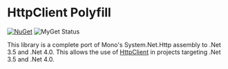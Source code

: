 # HttpClient Polyfill

[![NuGet](https://img.shields.io/nuget/v/HttpClientPolyfill.svg)](https://www.nuget.org/packages/HttpClientPolyfill)
![MyGet Status](https://www.myget.org/BuildSource/Badge/httpclientpolyfill?identifier=d7db5eef-9e51-461b-9b05-a25641af0418)

This library is a complete port of Mono's System.Net.Http assembly to .Net 3.5 and .Net 4.0.  This allows
the use of [HttpClient](https://msdn.microsoft.com/en-us/library/system.net.http.httpclient(v=vs.118).aspx)
in projects targeting .Net 3.5 and .Net 4.0.